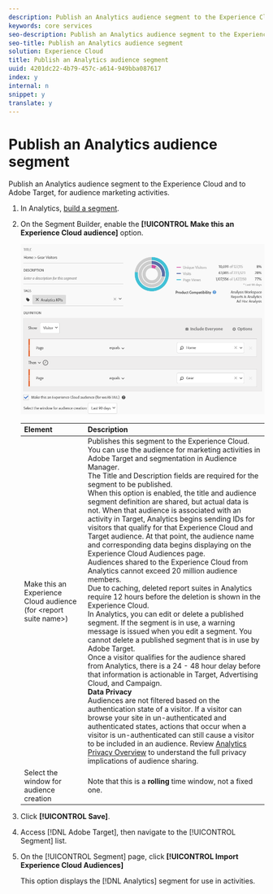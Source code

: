 ```yaml
---
description: Publish an Analytics audience segment to the Experience Cloud and to Adobe Target, for audience marketing activities.
keywords: core services
seo-description: Publish an Analytics audience segment to the Experience Cloud and to Adobe Target, for audience marketing activities.
seo-title: Publish an Analytics audience segment
solution: Experience Cloud
title: Publish an Analytics audience segment
uuid: 4201dc22-4b79-457c-a614-949bba087617
index: y
internal: n
snippet: y
translate: y
---
```


# Publish an Analytics audience segment

Publish an Analytics audience segment to the Experience Cloud and to Adobe Target, for audience marketing activities.

1.  In Analytics, [build a segment](https://marketing.adobe.com/resources/help/en_US/analytics/segment/seg_build.html).
1.  On the Segment Builder, enable the **[!UICONTROL Make this an Experience Cloud audience]** option.

    ![](assets/ec_audience_example.png) 

    | Element | Description |
    |--- |---|
    |Make this an Experience Cloud audience (for &lt;report suite name&gt;)|Publishes this segment to the Experience Cloud. You can use the audience for marketing activities in Adobe Target and segmentation in Audience Manager.<br>The Title and Description fields are required for the segment to be published.<br>When this option is enabled, the title and audience segment definition are shared, but actual data is not. When that audience is associated with an activity in Target, Analytics begins sending IDs for visitors that qualify for that Experience Cloud and Target audience. At that point, the audience name and corresponding data begins displaying on the  Experience Cloud Audiences page.<br>Audiences shared to the Experience Cloud from Analytics cannot exceed 20 million audience members.<br>Due to caching, deleted report suites in Analytics require 12 hours before the deletion is shown in the Experience Cloud.<br>In  Analytics, you can edit or delete a published segment. If the segment is in use, a warning message is issued when you edit a segment. You cannot delete a published segment that is in use by Adobe Target.<br>Once a visitor qualifies for the audience shared from  Analytics, there is a 24 - 48 hour delay before that information is actionable in Target, Advertising Cloud, and Campaign.<br>**Data Privacy**<br>Audiences are not filtered based on the authentication state of a visitor. If a visitor can browse your site in un-authenticated and authenticated states, actions that occur when a visitor is un-authenticated can still cause a visitor to be included in an audience. Review [Analytics Privacy Overview](https://marketing.adobe.com/resources/help/en_US/reference/?f=c_Privacy_Overview) to understand the full privacy implications of audience sharing.|
    |Select the window for audience creation|Note that this is a **rolling** time window, not a fixed one.|

1.  Click **[!UICONTROL Save]**.
1.  Access [!DNL Adobe Target], then navigate to the [!UICONTROL Segment] list.
1.  On the [!UICONTROL Segment] page, click **[!UICONTROL Import Experience Cloud Audiences]**

    This option displays the [!DNL Analytics] segment for use in activities. 
